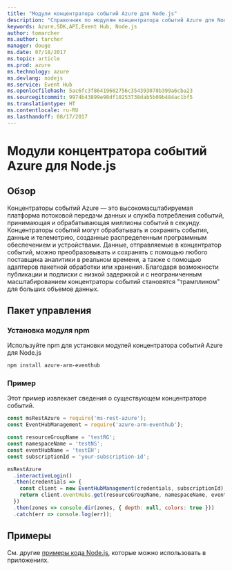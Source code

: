 ```yaml
---
title: "Модули концентратора событий Azure для Node.js"
description: "Справочник по модулям концентратора событий Azure для Node.js"
keywords: Azure,SDK,API,Event Hub, Node.js
author: tomarcher
ms.author: tarcher
manager: douge
ms.date: 07/18/2017
ms.topic: article
ms.prod: azure
ms.technology: azure
ms.devlang: nodejs
ms.service: Event Hub
ms.openlocfilehash: 5ac6fc3f86419602756c354393078b399a6cba23
ms.sourcegitcommit: 9974b43899e98df10253738dab5b09b484ac1bf5
ms.translationtype: HT
ms.contentlocale: ru-RU
ms.lasthandoff: 08/17/2017
---
```

# <a name="azure-event-hub-modules-for-nodejs"></a>Модули концентратора событий Azure для Node.js

## <a name="overview"></a>Обзор
Концентраторы событий Azure — это высокомасштабируемая платформа потоковой передачи данных и служба потребления событий, принимающая и обрабатывающая миллионы событий в секунду. Концентраторы событий могут обрабатывать и сохранять события, данные и телеметрию, созданные распределенным программным обеспечением и устройствами. Данные, отправляемые в концентратор событий, можно преобразовывать и сохранять с помощью любого поставщика аналитики в реальном времени, а также с помощью адаптеров пакетной обработки или хранения. Благодаря возможности публикации и подписки с низкой задержкой и с неограниченным масштабированием концентраторы событий становятся "трамплином" для больших объемов данных.

## <a name="management-package"></a>Пакет управления

### <a name="install-the-npm-module"></a>Установка модуля npm 

Используйте npm для установки модулей концентратора событий Azure для Node.js

```bash
npm install azure-arm-eventhub
```

### <a name="example"></a>Пример

Этот пример извлекает сведения о существующем концентраторе событий.

```javascript
const msRestAzure = require('ms-rest-azure');
const EventHubManagement = require('azure-arm-eventhub');

const resourceGroupName = 'testRG';
const namespaceName = 'testNS';
const eventHubName = 'testEH';
const subscriptionId = 'your-subscription-id';

msRestAzure
  .interactiveLogin()
  .then(credentials => {
    const client = new EventHubManagement(credentials, subscriptionId);
    return client.eventHubs.get(resourceGroupName, namespaceName, eventHubName);
  })
  .then(zones => console.dir(zones, { depth: null, colors: true }))
  .catch(err => console.log(err));
```

## <a name="samples"></a>Примеры

См. другие [примеры кода Node.js](https://azure.microsoft.com/resources/samples/?platform=nodejs), которые можно использовать в приложениях.
